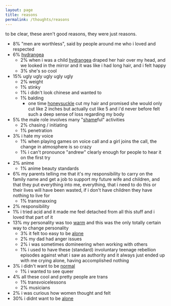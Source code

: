 ```yaml
---
layout: page
title: reasons
permalink: /thoughts/reasons
---
```


to be clear, these aren't good reasons, they were just reasons.


- 8% "men are worthless", said by people around me who i loved and respected 
- 6% [hydrangea](/friends/hydrangea)
    - 2% when i was a child [hydrangea](/friends/hydrangea) draped her hair over my head, and we looked in the mirror and it was like i had long hair, and i felt happy
    - 3% she's so cool
- 15% ugly ugly ugly ugly ugly  
    - 2% weight
    - 1% stinky
    - 1% i didn't look chinese and wanted to
    - 1% balding
        - one time [honeysuckle](/friends/honeysuckle) cut my hair and promised she would only cut like 2 inches but actually cut like 5 and i'd never before felt such a deep sense of loss regarding my body
- 5% the male role involves many "[shame](/thoughts/shame)ful" activities
    - 2% chasing / initiating
    - 1% penetration
- 3% i hate my voice
    - 1% when playing games on voice call and a girl joins the call, the change in atmosphere is so crazy
    - 1% i can't pronounce "andrew" clearly enough for people to hear it on the first try
- 2% anime
    - 1% anime beauty standards
- 6% my parents telling me that it's my responsibility to carry on the family name and get a job to support my future wife and children, and that they put everything into me, everything, that i need to do this or their lives will have been wasted, if i don't have children they have nothing to live for
    - 1% transmaxxing
- 2% responsibility
- 1% i tried acid and it made me feel detached from all this stuff and i loved that part of it
- 13% my personality was too [warm](/thoughts/temperature) and this was the only totally certain way to change personality
    - 3% it felt too easy to be [alone](/thoughts/aloneness) 
    - 2% my dad had anger issues
    - 2% i was sometimes domineering when working with others
    - 1% i used to have these (standard) involuntary teenage rebellion episodes against what i saw as authority and it always just ended up with me crying alone, having accomplished nothing
- 3% i didn't want to be [normal](/thoughts/normalness)
    - 1% i wanted to see queer
- 4% all these cool and pretty people are trans
    - 1% transvoicelessons
    - 2% musicians      
- 2% i was curious how women thought and felt
- 30% i didnt want to be [alone](/thoughts/aloneness)
